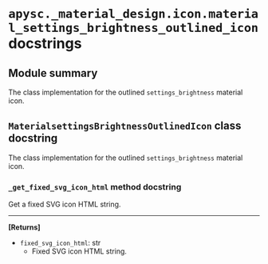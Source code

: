 # `apysc._material_design.icon.material_settings_brightness_outlined_icon` docstrings

## Module summary

The class implementation for the outlined `settings_brightness` material icon.

## `MaterialsettingsBrightnessOutlinedIcon` class docstring

The class implementation for the outlined `settings_brightness` material icon.

### `_get_fixed_svg_icon_html` method docstring

Get a fixed SVG icon HTML string.<hr>

**[Returns]**

- `fixed_svg_icon_html`: str
  - Fixed SVG icon HTML string.